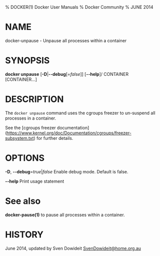% DOCKER(1) Docker User Manuals
% Docker Community
% JUNE 2014
# NAME
docker-unpause - Unpause all processes within a container

# SYNOPSIS
**docker unpause**
[**-D**|**--debug**[=*false*]]
[**--help**]/
CONTAINER [CONTAINER...]

# DESCRIPTION

The `docker unpause` command uses the cgroups freezer to un-suspend all
processes in a container.

See the [cgroups freezer documentation]
(https://www.kernel.org/doc/Documentation/cgroups/freezer-subsystem.txt) for
further details.

# OPTIONS
**-D**, **--debug**=*true*|*false*
   Enable debug mode. Default is false.

**--help**
   Print usage statement

# See also
**docker-pause(1)** to pause all processes within a container.

# HISTORY
June 2014, updated by Sven Dowideit <SvenDowideit@home.org.au>
